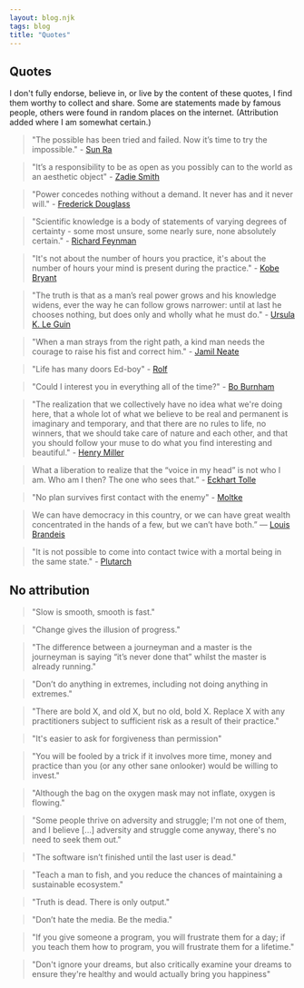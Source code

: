 ```yaml
---
layout: blog.njk
tags: blog
title: "Quotes"
---
```


## Quotes

I don't fully endorse, believe in, or live by the content of these quotes, I find them worthy to collect and share. Some are statements made by famous people, others were found in random places on the internet. (Attribution added where I am somewhat certain.)

> "The possible has been tried and failed. Now it’s time to try the impossible." - [Sun Ra](https://en.wikipedia.org/wiki/Sun_Ra)

> "It’s a responsibility to be as open as you possibly can to the world as an aesthetic object" - [Zadie Smith](https://en.wikipedia.org/wiki/Zadie_Smith)

> "Power concedes nothing without a demand. It never has and it never will." - [Frederick Douglass](https://en.wikipedia.org/wiki/Frederick_Douglass)

> "Scientific knowledge is a body of statements of varying degrees of certainty - some most unsure, some nearly sure, none absolutely certain." - [Richard Feynman](https://en.wikipedia.org/wiki/Richard_Feynman)

> "It's not about the number of hours you practice, it's about the number of hours your mind is present during the practice." - [Kobe Bryant](https://en.wikipedia.org/wiki/Kobe_Bryant)

> "The truth is that as a man’s real power grows and his knowledge widens, ever the way he can follow grows narrower: until at last he chooses nothing, but does only and wholly what he must do." - [Ursula K. Le Guin](https://en.wikipedia.org/wiki/Ursula_K._Le_Guin)

> "When a man strays from the right path, a kind man needs the courage to raise his fist and correct him." - [Jamil Neate](https://gundam.fandom.com/wiki/Jamil_Neate)

> "Life has many doors Ed-boy" - [Rolf](https://ed.fandom.com/wiki/Rolf)

> "Could I interest you in everything all of the time?" - [Bo Burnham](https://www.youtube.com/watch?v=8NJDMV9hJxc)

> "The realization that we collectively have no idea what we're doing here, that a whole lot of what we believe to be real and permanent is imaginary and temporary, and that there are no rules to life, no winners, that we should take care of nature and each other, and that you should follow your muse to do what you find interesting and beautiful." - [Henry Miller](https://en.wikipedia.org/wiki/Henry_Miller)

> What a liberation to realize that the “voice in my head” is not who I am. Who am I then? The one who sees that.” - [Eckhart Tolle](https://en.wikipedia.org/wiki/Eckhart_Tolle)

> "No plan survives first contact with the enemy" - [Moltke](https://en.wikipedia.org/wiki/Helmuth_von_Moltke_the_Elder)

> We can have democracy in this country, or we can have great wealth concentrated in the hands of a few, but we can’t have both.” — [Louis Brandeis](https://en.wikipedia.org/wiki/Louis_Brandeis)

> "It is not possible to come into contact twice with a mortal being in the same state." - [Plutarch](https://en.wikipedia.org/wiki/Plutarch)

## No attribution

> "Slow is smooth, smooth is fast."

> "Change gives the illusion of progress."

> "The difference between a journeyman and a master is the journeyman is saying “it’s never done that” whilst the master is already running."

> "Don’t do anything in extremes, including not doing anything in extremes."

> "There are bold X, and old X, but no old, bold X. Replace X with any practitioners subject to sufficient risk as a result of their practice."

> "It's easier to ask for forgiveness than permission"

> "You will be fooled by a trick if it involves more time, money and practice than you (or any other sane onlooker) would be willing to invest."

> "Although the bag on the oxygen mask may not inflate, oxygen is flowing."

> "Some people thrive on adversity and struggle; I'm not one of them, and I believe [...] adversity and struggle come anyway, there's no need to seek them out."

> "The software isn’t finished until the last user is dead."

> "Teach a man to fish, and you reduce the chances of maintaining a sustainable ecosystem."

> "Truth is dead. There is only output."

> "Don’t hate the media. Be the media."

> "If you give someone a program, you will frustrate them for a day; if you teach them how to program, you will frustrate them for a lifetime."

> "Don't ignore your dreams, but also critically examine your dreams to ensure they're healthy and would actually bring you happiness"
